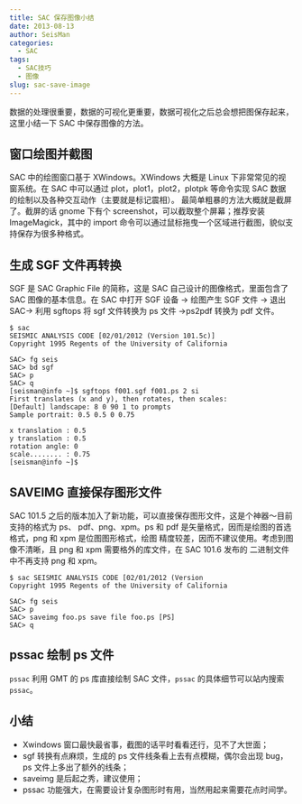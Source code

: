 ```yaml
---
title: SAC 保存图像小结
date: 2013-08-13
author: SeisMan
categories:
  - SAC
tags:
  - SAC技巧
  - 图像
slug: sac-save-image
---
```


数据的处理很重要，数据的可视化更重要，数据可视化之后总会想把图保存起来，这里小结一下 SAC 中保存图像的方法。

<!--more-->

## 窗口绘图并截图

SAC 中的绘图窗口基于 XWindows。XWindows 大概是 Linux 下非常常见的视窗系统。在 SAC 中可以通过
plot，plot1，plot2，plotpk 等命令实现 SAC 数据的绘制以及各种交互动作（主要就是标记震相）。
最简单粗暴的方法大概就是截屏了。截屏的话 gnome 下有个 screenshot，可以截取整个屏幕；推荐安装
ImageMagick，其中的 import 命令可以通过鼠标拖曳一个区域进行截图，貌似支持保存为很多种格式。

## 生成 SGF 文件再转换

SGF 是 SAC Graphic
File 的简称，这是 SAC 自己设计的图像格式，里面包含了 SAC 图像的基本信息。在 SAC 中打开 SGF 设备 -\>
绘图产生 SGF 文件 -\> 退出 SAC-\> 利用 sgftops 将 sgf 文件转换为 ps 文件 -\>ps2pdf 转换为 pdf 文件。

    $ sac
    SEISMIC ANALYSIS CODE [02/01/2012 (Version 101.5c)]
    Copyright 1995 Regents of the University of California

    SAC> fg seis
    SAC> bd sgf
    SAC> p
    SAC> q
    [seisman@info ~]$ sgftops f001.sgf f001.ps 2 si
    First translates (x and y), then rotates, then scales:
    [Default] landscape: 8 0 90 1 to prompts
    Sample portrait: 0.5 0.5 0 0.75

    x translation : 0.5
    y translation : 0.5
    rotation angle: 0
    scale........ : 0.75
    [seisman@info ~]$

## SAVEIMG 直接保存图形文件

SAC 101.5 之后的版本加入了新功能，可以直接保存图形文件，这是个神器～目前支持的格式为 ps、
pdf、png、xpm。ps 和 pdf 是矢量格式，因而是绘图的首选格式，png 和 xpm 是位图图形格式，绘图
精度较差，因而不建议使用。考虑到图像不清晰，且 png 和 xpm 需要格外的库文件，在 SAC 101.6 发布的
二进制文件中不再支持 png 和 xpm。

    $ sac SEISMIC ANALYSIS CODE [02/01/2012 (Version
    Copyright 1995 Regents of the University of California

    SAC> fg seis
    SAC> p
    SAC> saveimg foo.ps save file foo.ps [PS]
    SAC> q

## pssac 绘制 ps 文件

`pssac` 利用 GMT 的 ps 库直接绘制 SAC 文件，`pssac` 的具体细节可以站内搜索 `pssac`。

## 小结

-   Xwindows 窗口最快最省事，截图的话平时看看还行，见不了大世面；
-   sgf 转换有点麻烦，生成的 ps 文件线条看上去有点模糊，偶尔会出现 bug，ps 文件上多出了额外的线条；
-   saveimg 是后起之秀，建议使用；
-   pssac 功能强大，在需要设计复杂图形时有用，当然用起来需要花点时间学。
